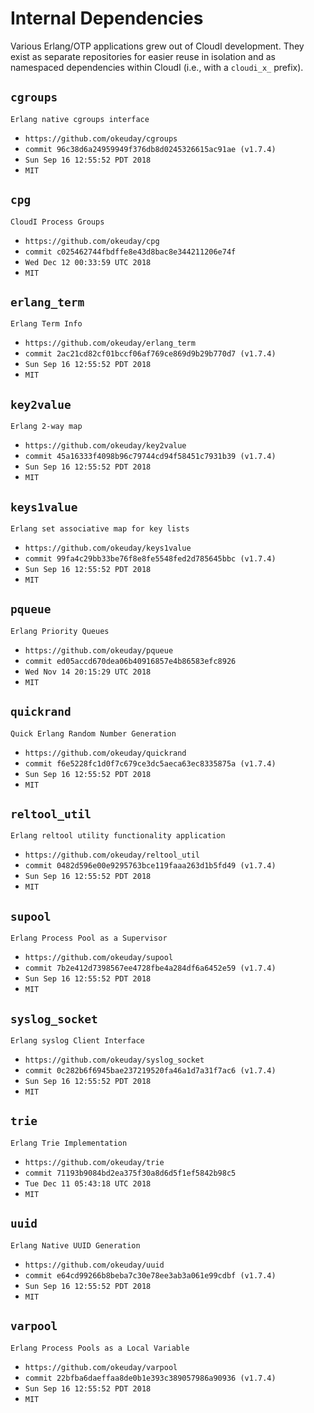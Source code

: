 Internal Dependencies
=====================

Various Erlang/OTP applications grew out of CloudI development.
They exist as separate repositories for easier reuse in isolation and
as namespaced dependencies within CloudI (i.e., with a `cloudi_x_` prefix).

`cgroups`
---------
`Erlang native cgroups interface`

- `https://github.com/okeuday/cgroups`
- `commit 96c38d6a24959949f376db8d0245326615ac91ae (v1.7.4)`
- `Sun Sep 16 12:55:52 PDT 2018`
- `MIT`

`cpg`
-----
`CloudI Process Groups`

- `https://github.com/okeuday/cpg`
- `commit c025462744fbdffe8e43d8bac8e344211206e74f`
- `Wed Dec 12 00:33:59 UTC 2018`
- `MIT`

`erlang_term`
-------------
`Erlang Term Info`

- `https://github.com/okeuday/erlang_term`
- `commit 2ac21cd82cf01bccf06af769ce869d9b29b770d7 (v1.7.4)`
- `Sun Sep 16 12:55:52 PDT 2018`
- `MIT`

`key2value`
-----------
`Erlang 2-way map`

- `https://github.com/okeuday/key2value`
- `commit 45a16333f4098b96c79744cd94f58451c7931b39 (v1.7.4)`
- `Sun Sep 16 12:55:52 PDT 2018`
- `MIT`

`keys1value`
------------
`Erlang set associative map for key lists`

- `https://github.com/okeuday/keys1value`
- `commit 99fa4c29bb33be76f8e8fe5548fed2d785645bbc (v1.7.4)`
- `Sun Sep 16 12:55:52 PDT 2018`
- `MIT`

`pqueue`
--------
`Erlang Priority Queues`

- `https://github.com/okeuday/pqueue`
- `commit ed05accd670dea06b40916857e4b86583efc8926`
- `Wed Nov 14 20:15:29 UTC 2018`
- `MIT`

`quickrand`
-----------
`Quick Erlang Random Number Generation`

- `https://github.com/okeuday/quickrand`
- `commit f6e5228fc1d0f7c679ce3dc5aeca63ec8335875a (v1.7.4)`
- `Sun Sep 16 12:55:52 PDT 2018`
- `MIT`

`reltool_util`
--------------
`Erlang reltool utility functionality application`

- `https://github.com/okeuday/reltool_util`
- `commit 0482d596e00e9295763bce119faaa263d1b5fd49 (v1.7.4)`
- `Sun Sep 16 12:55:52 PDT 2018`
- `MIT`

`supool`
--------
`Erlang Process Pool as a Supervisor`

- `https://github.com/okeuday/supool`
- `commit 7b2e412d7398567ee4728fbe4a284df6a6452e59 (v1.7.4)`
- `Sun Sep 16 12:55:52 PDT 2018`
- `MIT`

`syslog_socket`
---------------
`Erlang syslog Client Interface`

- `https://github.com/okeuday/syslog_socket`
- `commit 0c282b6f6945bae237219520fa46a1d7a31f7ac6 (v1.7.4)`
- `Sun Sep 16 12:55:52 PDT 2018`
- `MIT`

`trie`
------
`Erlang Trie Implementation`

- `https://github.com/okeuday/trie`
- `commit 71193b9084bd2ea375f30a8d6d5f1ef5842b98c5`
- `Tue Dec 11 05:43:18 UTC 2018`
- `MIT`

`uuid`
------
`Erlang Native UUID Generation`

- `https://github.com/okeuday/uuid`
- `commit e64cd99266b8beba7c30e78ee3ab3a061e99cdbf (v1.7.4)`
- `Sun Sep 16 12:55:52 PDT 2018`
- `MIT`

`varpool`
---------
`Erlang Process Pools as a Local Variable`

- `https://github.com/okeuday/varpool`
- `commit 22bfba6daeffaa8de0b1e393c389057986a90936 (v1.7.4)`
- `Sun Sep 16 12:55:52 PDT 2018`
- `MIT`

